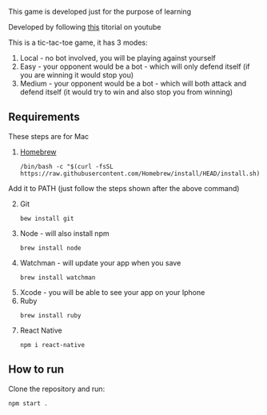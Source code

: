 
This game is developed just for the purpose of learning

Developed by following [this](https://www.youtube.com/watch?v=Koi1Y_Gb_js) titorial on youtube

This is a tic-tac-toe game, it has 3 modes:
1. Local - no bot involved, you will be playing against yourself
2. Easy - your opponent would be a bot - which will only defend itself (if you are winning it would stop you)
3. Medium - your opponent would be a bot - which will both attack and defend itself (it would try to win and also stop you from winning)

## Requirements 
These steps are for Mac
1. [Homebrew](https://brew.sh/)
    ```
    /bin/bash -c "$(curl -fsSL https://raw.githubusercontent.com/Homebrew/install/HEAD/install.sh)"
    ```
Add it to PATH (just follow the steps shown after the above command)

2. Git 
   ```
   bew install git
   ```
3. Node - will also install npm 
    ```
    brew install node
    ```
4. Watchman - will update your app when you save
   ```
   brew install watchman
   ```
5. Xcode - you will be able to see your app on your Iphone
6. Ruby
    ```
    brew install ruby
    ```
7. React Native
   ```
   npm i react-native
   ```

## How to run
Clone the repository and run:
```
npm start . 
```